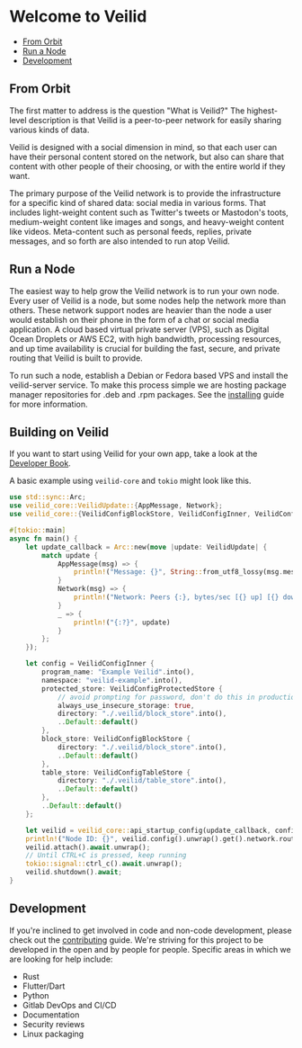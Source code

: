 # Welcome to Veilid

- [From Orbit](#from-orbit)
- [Run a Node](#run-a-node)
- [Development](#development)

## From Orbit

The first matter to address is the question "What is Veilid?" The highest-level description is that Veilid is a peer-to-peer network for easily sharing various kinds of data.

Veilid is designed with a social dimension in mind, so that each user can have their personal content stored on the network, but also can share that content with other people of their choosing, or with the entire world if they want.

The primary purpose of the Veilid network is to provide the infrastructure for a specific kind of shared data: social media in various forms. That includes light-weight content such as Twitter's tweets or Mastodon's toots, medium-weight content like images and songs, and heavy-weight content like videos. Meta-content such as personal feeds, replies, private messages, and so forth are also intended to run atop Veilid.

## Run a Node

The easiest way to help grow the Veilid network is to run your own node. Every user of Veilid is a node, but some nodes help the network more than others. These network support nodes are heavier than the node a user would establish on their phone in the form of a chat or social media application. A cloud based virtual private server (VPS), such as Digital Ocean Droplets or AWS EC2, with high bandwidth, processing resources, and up time availability is crucial for building the fast, secure, and private routing that Veilid is built to provide.

To run such a node, establish a Debian or Fedora based VPS and install the veilid-server service. To make this process simple we are hosting package manager repositories for .deb and .rpm packages. See the [installing](./INSTALL.md) guide for more information.

## Building on Veilid

If you want to start using Veilid for your own app, take a look at the [Developer Book](https://veilid.gitlab.io/developer-book/).

A basic example using `veilid-core` and `tokio` might look like this.

```rust
use std::sync::Arc;
use veilid_core::VeilidUpdate::{AppMessage, Network};
use veilid_core::{VeilidConfigBlockStore, VeilidConfigInner, VeilidConfigProtectedStore, VeilidConfigTableStore, VeilidUpdate};

#[tokio::main]
async fn main() {
    let update_callback = Arc::new(move |update: VeilidUpdate| {
        match update {
            AppMessage(msg) => {
                println!("Message: {}", String::from_utf8_lossy(msg.message().into()));
            }
            Network(msg) => {
                println!("Network: Peers {:}, bytes/sec [{} up] [{} down]", msg.peers.iter().count(), msg.bps_up, msg.bps_down)
            }
            _ => {
                println!("{:?}", update)
            }
        };
    });

    let config = VeilidConfigInner {
        program_name: "Example Veilid".into(),
        namespace: "veilid-example".into(),
        protected_store: VeilidConfigProtectedStore {
            // avoid prompting for password, don't do this in production
            always_use_insecure_storage: true,
            directory: "./.veilid/block_store".into(),
            ..Default::default()
        },
        block_store: VeilidConfigBlockStore {
            directory: "./.veilid/block_store".into(),
            ..Default::default()
        },
        table_store: VeilidConfigTableStore {
            directory: "./.veilid/table_store".into(),
            ..Default::default()
        },
        ..Default::default()
    };

    let veilid = veilid_core::api_startup_config(update_callback, config).await.unwrap();
    println!("Node ID: {}", veilid.config().unwrap().get().network.routing_table.node_id);
    veilid.attach().await.unwrap();
    // Until CTRL+C is pressed, keep running
    tokio::signal::ctrl_c().await.unwrap();
    veilid.shutdown().await;
}
```

## Development

If you're inclined to get involved in code and non-code development, please check out the [contributing](./CONTRIBUTING.md) guide. We're striving for this project to be developed in the open and by people for people. Specific areas in which we are looking for help include:

- Rust
- Flutter/Dart
- Python
- Gitlab DevOps and CI/CD
- Documentation
- Security reviews
- Linux packaging
